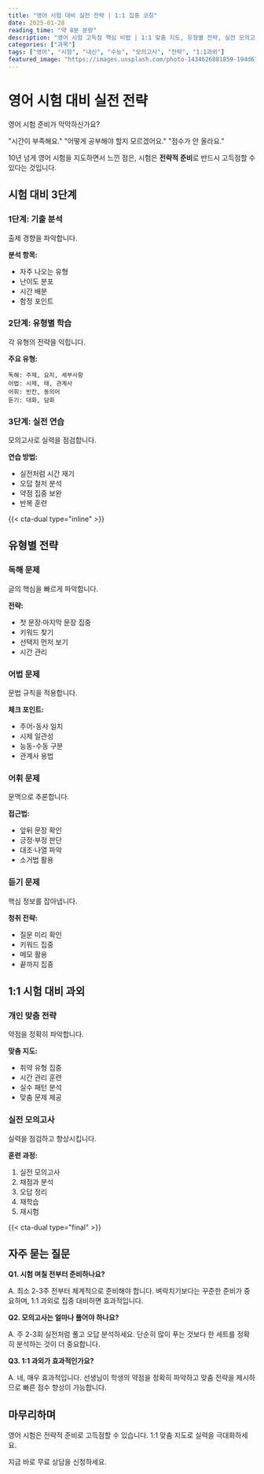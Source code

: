 ```yaml
---
title: "영어 시험 대비 실전 전략 | 1:1 집중 코칭"
date: 2025-01-28
reading_time: "약 8분 분량"
description: "영어 시험 고득점 핵심 비법 | 1:1 맞춤 지도, 유형별 전략, 실전 모의고사 [2025년]"
categories: ["과목"]
tags: ["영어", "시험", "내신", "수능", "모의고사", "전략", "1:1과외"]
featured_image: "https://images.unsplash.com/photo-1434626881859-194d67b2b86f?w=1200&h=630&fit=crop"
---
```


# 영어 시험 대비 실전 전략

영어 시험 준비가 막막하신가요?

"시간이 부족해요."
"어떻게 공부해야 할지 모르겠어요."
"점수가 안 올라요."

10년 넘게 영어 시험을 지도하면서 느낀 점은,
시험은 **전략적 준비**로 반드시 고득점할 수 있다는 것입니다.

## 시험 대비 3단계

### 1단계: 기출 분석

출제 경향을 파악합니다.

**분석 항목:**
- 자주 나오는 유형
- 난이도 분포
- 시간 배분
- 함정 포인트

### 2단계: 유형별 학습

각 유형의 전략을 익힙니다.

**주요 유형:**
```
독해: 주제, 요지, 세부사항
어법: 시제, 태, 관계사
어휘: 빈칸, 동의어
듣기: 대화, 담화
```

### 3단계: 실전 연습

모의고사로 실력을 점검합니다.

**연습 방법:**
- 실전처럼 시간 재기
- 오답 철저 분석
- 약점 집중 보완
- 반복 훈련

{{< cta-dual type="inline" >}}

## 유형별 전략

### 독해 문제

글의 핵심을 빠르게 파악합니다.

**전략:**
- 첫 문장·마지막 문장 집중
- 키워드 찾기
- 선택지 먼저 보기
- 시간 관리

### 어법 문제

문법 규칙을 적용합니다.

**체크 포인트:**
- 주어-동사 일치
- 시제 일관성
- 능동-수동 구분
- 관계사 용법

### 어휘 문제

문맥으로 추론합니다.

**접근법:**
- 앞뒤 문장 확인
- 긍정·부정 판단
- 대조·나열 파악
- 소거법 활용

### 듣기 문제

핵심 정보를 잡아냅니다.

**청취 전략:**
- 질문 미리 확인
- 키워드 집중
- 메모 활용
- 끝까지 집중

## 1:1 시험 대비 과외

### 개인 맞춤 전략

약점을 정확히 파악합니다.

**맞춤 지도:**
- 취약 유형 집중
- 시간 관리 훈련
- 실수 패턴 분석
- 맞춤 문제 제공

### 실전 모의고사

실력을 점검하고 향상시킵니다.

**훈련 과정:**
1. 실전 모의고사
2. 채점과 분석
3. 오답 정리
4. 재학습
5. 재시험

{{< cta-dual type="final" >}}

## 자주 묻는 질문

**Q1. 시험 며칠 전부터 준비하나요?**

A. 최소 2-3주 전부터 체계적으로 준비해야 합니다.
벼락치기보다는 꾸준한 준비가 중요하며,
1:1 과외로 집중 대비하면 효과적입니다.

**Q2. 모의고사는 얼마나 풀어야 하나요?**

A. 주 2-3회 실전처럼 풀고 오답 분석하세요.
단순히 많이 푸는 것보다
한 세트를 정확히 분석하는 것이 더 중요합니다.

**Q3. 1:1 과외가 효과적인가요?**

A. 네, 매우 효과적입니다.
선생님이 학생의 약점을 정확히 파악하고
맞춤 전략을 제시하므로
빠른 점수 향상이 가능합니다.

## 마무리하며

영어 시험은 전략적 준비로 고득점할 수 있습니다.
1:1 맞춤 지도로 실력을 극대화하세요.

지금 바로 무료 상담을 신청하세요.
